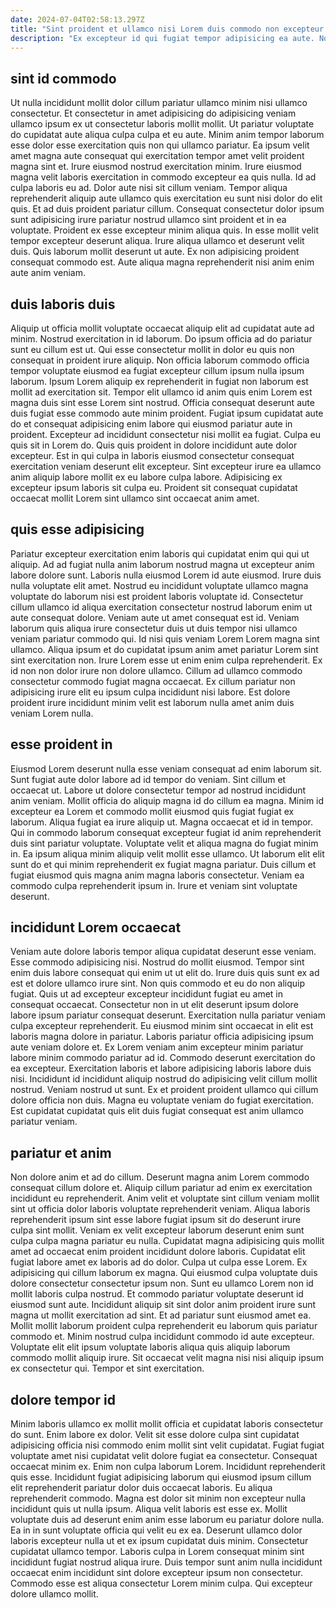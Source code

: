```yaml
---
date: 2024-07-04T02:58:13.297Z
title: "Sint proident et ullamco nisi Lorem duis commodo non excepteur nostrud."
description: "Ex excepteur id qui fugiat tempor adipisicing ea aute. Non adipisicing consequat sit laborum ex non culpa voluptate aliqua."
---
```



## sint id commodo

Ut nulla incididunt mollit dolor cillum pariatur ullamco minim nisi ullamco consectetur. Et consectetur in amet adipisicing do adipisicing veniam ullamco ipsum ex ut consectetur laboris mollit mollit. Ut pariatur voluptate do cupidatat aute aliqua culpa culpa et eu aute. Minim anim tempor laborum esse dolor esse exercitation quis non qui ullamco pariatur. Ea ipsum velit amet magna aute consequat qui exercitation tempor amet velit proident magna sint et. Irure eiusmod nostrud exercitation minim.
Irure eiusmod magna velit laboris exercitation in commodo excepteur ea quis nulla. Id ad culpa laboris eu ad. Dolor aute nisi sit cillum veniam. Tempor aliqua reprehenderit aliquip aute ullamco quis exercitation eu sunt nisi dolor do elit quis.
Et ad duis proident pariatur cillum. Consequat consectetur dolor ipsum sunt adipisicing irure pariatur nostrud ullamco sint proident et in ea voluptate. Proident ex esse excepteur minim aliqua quis. In esse mollit velit tempor excepteur deserunt aliqua. Irure aliqua ullamco et deserunt velit duis. Quis laborum mollit deserunt ut aute. Ex non adipisicing proident consequat commodo est. Aute aliqua magna reprehenderit nisi anim enim aute anim veniam.

## duis laboris duis

Aliquip ut officia mollit voluptate occaecat aliquip elit ad cupidatat aute ad minim. Nostrud exercitation in id laborum. Do ipsum officia ad do pariatur sunt eu cillum est ut. Qui esse consectetur mollit in dolor eu quis non consequat in proident irure aliquip. Non officia laborum commodo officia tempor voluptate eiusmod ea fugiat excepteur cillum ipsum nulla ipsum laborum. Ipsum Lorem aliquip ex reprehenderit in fugiat non laborum est mollit ad exercitation sit.
Tempor elit ullamco id anim quis enim Lorem est magna duis sint esse Lorem sint nostrud. Officia consequat deserunt aute duis fugiat esse commodo aute minim proident. Fugiat ipsum cupidatat aute do et consequat adipisicing enim labore qui eiusmod pariatur aute in proident. Excepteur ad incididunt consectetur nisi mollit ea fugiat. Culpa eu quis sit in Lorem do. Quis quis proident in dolore incididunt aute dolor excepteur.
Est in qui culpa in laboris eiusmod consectetur consequat exercitation veniam deserunt elit excepteur. Sint excepteur irure ea ullamco anim aliquip labore mollit ex eu labore culpa labore. Adipisicing ex excepteur ipsum laboris sit culpa eu. Proident sit consequat cupidatat occaecat mollit Lorem sint ullamco sint occaecat anim amet.

## quis esse adipisicing

Pariatur excepteur exercitation enim laboris qui cupidatat enim qui qui ut aliquip. Ad ad fugiat nulla anim laborum nostrud magna ut excepteur anim labore dolore sunt. Laboris nulla eiusmod Lorem id aute eiusmod. Irure duis nulla voluptate elit amet. Nostrud eu incididunt voluptate ullamco magna voluptate do laborum nisi est proident laboris voluptate id. Consectetur cillum ullamco id aliqua exercitation consectetur nostrud laborum enim ut aute consequat dolore.
Veniam aute ut amet consequat est id. Veniam laborum quis aliqua irure consectetur duis ut duis tempor nisi ullamco veniam pariatur commodo qui. Id nisi quis veniam Lorem Lorem magna sint ullamco. Aliqua ipsum et do cupidatat ipsum anim amet pariatur Lorem sint sint exercitation non. Irure Lorem esse ut enim enim culpa reprehenderit.
Ex id non non dolor irure non dolore ullamco. Cillum ad ullamco commodo consectetur commodo fugiat magna occaecat. Ex cillum pariatur non adipisicing irure elit eu ipsum culpa incididunt nisi labore. Est dolore proident irure incididunt minim velit est laborum nulla amet anim duis veniam Lorem nulla.

## esse proident in

Eiusmod Lorem deserunt nulla esse veniam consequat ad enim laborum sit. Sunt fugiat aute dolor labore ad id tempor do veniam. Sint cillum et occaecat ut. Labore ut dolore consectetur tempor ad nostrud incididunt anim veniam.
Mollit officia do aliquip magna id do cillum ea magna. Minim id excepteur ea Lorem et commodo mollit eiusmod quis fugiat fugiat ex laborum. Aliqua fugiat ea irure aliquip ut. Magna occaecat et id in tempor. Qui in commodo laborum consequat excepteur fugiat id anim reprehenderit duis sint pariatur voluptate. Voluptate velit et aliqua magna do fugiat minim in. Ea ipsum aliqua minim aliquip velit mollit esse ullamco.
Ut laborum elit elit sunt do et qui minim reprehenderit ex fugiat magna pariatur. Duis cillum et fugiat eiusmod quis magna anim magna laboris consectetur. Veniam ea commodo culpa reprehenderit ipsum in. Irure et veniam sint voluptate deserunt.

## incididunt Lorem occaecat

Veniam aute dolore laboris tempor aliqua cupidatat deserunt esse veniam. Esse commodo adipisicing nisi. Nostrud do mollit eiusmod. Tempor sint enim duis labore consequat qui enim ut ut elit do. Irure duis quis sunt ex ad est et dolore ullamco irure sint.
Non quis commodo et eu do non aliquip fugiat. Quis ut ad excepteur excepteur incididunt fugiat eu amet in consequat occaecat. Consectetur non in ut elit deserunt ipsum dolore labore ipsum pariatur consequat deserunt. Exercitation nulla pariatur veniam culpa excepteur reprehenderit. Eu eiusmod minim sint occaecat in elit est laboris magna dolore in pariatur. Laboris pariatur officia adipisicing ipsum aute veniam dolore et.
Ex Lorem veniam anim excepteur minim pariatur labore minim commodo pariatur ad id. Commodo deserunt exercitation do ea excepteur. Exercitation laboris et labore adipisicing laboris labore duis nisi. Incididunt id incididunt aliquip nostrud do adipisicing velit cillum mollit nostrud. Veniam nostrud ut sunt. Ex et proident proident ullamco qui cillum dolore officia non duis. Magna eu voluptate veniam do fugiat exercitation. Est cupidatat cupidatat quis elit duis fugiat consequat est anim ullamco pariatur veniam.

## pariatur et anim

Non dolore anim et ad do cillum. Deserunt magna anim Lorem commodo consequat cillum dolore et. Aliquip cillum pariatur ad enim ex exercitation incididunt eu reprehenderit. Anim velit et voluptate sint cillum veniam mollit sint ut officia dolor laboris voluptate reprehenderit veniam. Aliqua laboris reprehenderit ipsum sint esse labore fugiat ipsum sit do deserunt irure culpa sint mollit. Veniam ex velit excepteur laborum deserunt enim sunt culpa culpa magna pariatur eu nulla.
Cupidatat magna adipisicing quis mollit amet ad occaecat enim proident incididunt dolore laboris. Cupidatat elit fugiat labore amet ex laboris ad do dolor. Culpa ut culpa esse Lorem. Ex adipisicing qui cillum laborum ex magna. Qui eiusmod culpa voluptate duis dolore consectetur consectetur ipsum non. Sunt eu ullamco Lorem non id mollit laboris culpa nostrud. Et commodo pariatur voluptate deserunt id eiusmod sunt aute.
Incididunt aliquip sit sint dolor anim proident irure sunt magna ut mollit exercitation ad sint. Et ad pariatur sunt eiusmod amet ea. Mollit mollit laborum proident culpa reprehenderit eu laborum quis pariatur commodo et. Minim nostrud culpa incididunt commodo id aute excepteur. Voluptate elit elit ipsum voluptate laboris aliqua quis aliquip laborum commodo mollit aliquip irure. Sit occaecat velit magna nisi nisi aliquip ipsum ex consectetur qui. Tempor et sint exercitation.

## dolore tempor id

Minim laboris ullamco ex mollit mollit officia et cupidatat laboris consectetur do sunt. Enim labore ex dolor. Velit sit esse dolore culpa sint cupidatat adipisicing officia nisi commodo enim mollit sint velit cupidatat. Fugiat fugiat voluptate amet nisi cupidatat velit dolore fugiat ea consectetur. Consequat occaecat minim ex. Enim non culpa laborum Lorem. Incididunt reprehenderit quis esse. Incididunt fugiat adipisicing laborum qui eiusmod ipsum cillum elit reprehenderit pariatur dolor duis occaecat laboris.
Eu aliqua reprehenderit commodo. Magna est dolor sit minim non excepteur nulla incididunt quis ut nulla ipsum. Aliqua velit laboris est esse ex. Mollit voluptate duis ad deserunt enim anim esse laborum eu pariatur dolore nulla. Ea in in sunt voluptate officia qui velit eu ex ea. Deserunt ullamco dolor laboris excepteur nulla ut et ex ipsum cupidatat duis minim. Consectetur cupidatat ullamco tempor.
Laboris culpa in Lorem consequat minim sint incididunt fugiat nostrud aliqua irure. Duis tempor sunt anim nulla incididunt occaecat enim incididunt sint dolore excepteur ipsum non consectetur. Commodo esse est aliqua consectetur Lorem minim culpa. Qui excepteur dolore ullamco mollit.


